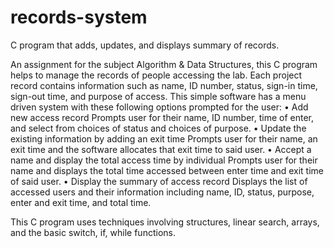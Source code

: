 # records-system
C program that adds, updates, and displays summary of records.

An assignment for the subject Algorithm & Data Structures, this C program helps to manage the records of people accessing the lab. Each project record contains information such as name, ID number, status, sign-in time, sign-out time, and purpose of access. 
This simple software has a menu driven system with these following options prompted for the user:
•	Add new access record
Prompts user for their name, ID number, time of enter, and select from choices of status and choices of purpose.
•	Update the existing information by adding an exit time
Prompts user for their name, an exit time and the software allocates that exit time to said user.
•	Accept a name and display the total access time by individual
Prompts user for their name and displays the total time accessed between enter time and exit time of said user.
•	Display the summary of access record
Displays the list of accessed users and their information including name, ID, status, purpose, enter and exit time, and total time.

This C program uses techniques involving structures, linear search, arrays, and the basic switch, if, while functions. 

